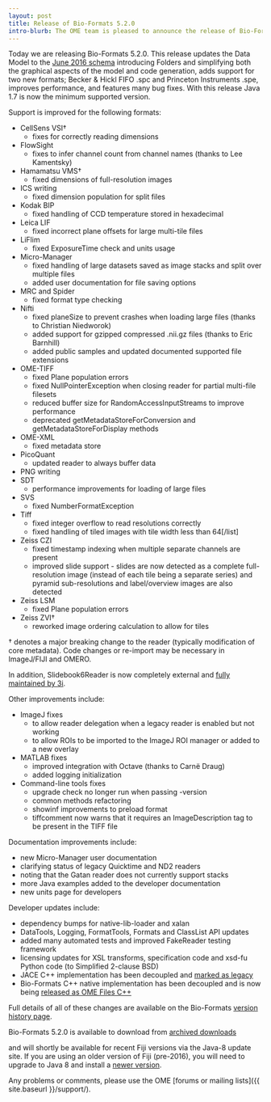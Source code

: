 ```yaml
---
layout: post
title: Release of Bio-Formats 5.2.0
intro-blurb: The OME team is pleased to announce the release of Bio-Formats 5.2.0
---
```

Today we are releasing Bio-Formats 5.2.0. This release updates the
Data Model to the [June 2016 schema](https://docs.openmicroscopy.org/latest/ome-model/schemas/june-2016.html)
introducing Folders and simplifying both the graphical aspects of the
model and code generation, adds support for two new formats; Becker &
Hickl FIFO .spc and Princeton Instruments .spe, improves performance,
and features many bug fixes. With this release Java 1.7 is now the
minimum supported version.

Support is improved for the following formats:

-  CellSens VSI†
    -  fixes for correctly reading dimensions
-  FlowSight
    -  fixes to infer channel count from channel names (thanks to Lee Kamentsky)
-  Hamamatsu VMS†
    -  fixed dimensions of full-resolution images
-  ICS writing
    -  fixed dimension population for split files
-  Kodak BIP
    -  fixed handling of CCD temperature stored in hexadecimal
-  Leica LIF
    -  fixed incorrect plane offsets for large multi-tile files
-  LiFlim
    -  fixed ExposureTime check and units usage
-  Micro-Manager
    -  fixed handling of large datasets saved as image stacks and split over multiple files
    -  added user documentation for file saving options
-  MRC and Spider
    -  fixed format type checking
-  Nifti
    -  fixed planeSize to prevent crashes when loading large files (thanks to Christian Niedworok)
    -  added support for gzipped compressed .nii.gz files (thanks to Eric Barnhill)
    -  added public samples and updated documented supported file extensions
-  OME-TIFF
    -  fixed Plane population errors
    -  fixed NullPointerException when closing reader for partial multi-file filesets
    -  reduced buffer size for RandomAccessInputStreams to improve performance
    -  deprecated getMetadataStoreForConversion and getMetadataStoreForDisplay methods
-  OME-XML
    -  fixed metadata store
-  PicoQuant
    -  updated reader to always buffer data
-  PNG writing
-  SDT
    -  performance improvements for loading of large files
-  SVS
    -  fixed NumberFormatException
-  Tiff
    -  fixed integer overflow to read resolutions correctly
    -  fixed handling of tiled images with tile width less than 64[/list]
-  Zeiss CZI
    -  fixed timestamp indexing when multiple separate channels are present
    -  improved slide support - slides are now detected as a complete full-resolution image (instead of each tile being a separate series) and pyramid sub-resolutions and label/overview images are also detected
-  Zeiss LSM
    -  fixed Plane population errors
-  Zeiss ZVI†
    -  reworked image ordering calculation to allow for tiles

 † denotes a major breaking change to the reader (typically modification of core metadata). Code changes or re-import may be necessary in ImageJ/FIJI and OMERO.

In addition, Slidebook6Reader is now completely external and [fully
maintained by 3i](/info/slidebook).

Other improvements include:

-  ImageJ fixes
    -  to allow reader delegation when a legacy reader is enabled but not working
    -  to allow ROIs to be imported to the ImageJ ROI manager or added to a new overlay
-  MATLAB fixes
    -  improved integration with Octave (thanks to Carnë Draug)
    -  added logging initialization
-  Command-line tools fixes
    -  upgrade check no longer run when passing -version
    -  common methods refactoring
    -  showinf improvements to preload format
    -  tiffcomment now warns that it requires an ImageDescription tag to be present in the TIFF file

Documentation improvements include:

-  new Micro-Manager user documentation
-  clarifying status of legacy Quicktime and ND2 readers
-  noting that the Gatan reader does not currently support stacks
-  more Java examples added to the developer documentation
-  new units page for developers

Developer updates include:

-  dependency bumps for native-lib-loader and xalan
-  DataTools, Logging, FormatTools, Formats and ClassList API updates
-  added many automated tests and improved FakeReader testing framework
-  licensing updates for XSL transforms, specification code and xsd-fu Python code (to Simplified 2-clause BSD)
-  JACE C++ implementation has been decoupled and [marked as legacy](https://github.com/ome/bio-formats-jace)
-  Bio-Formats C++ native implementation has been decoupled and is now being [released as OME Files C++](https://downloads.openmicroscopy.org/ome-files-cpp/)

Full details of all of these changes are available on the Bio-Formats
[version history page](https://www.openmicroscopy.org/site/support/bio-formats5.2/about/whats-new.html).

Bio-Formats 5.2.0 is available to download from [archived
downloads](https://downloads.openmicroscopy.org/bio-formats/5.2.0/)

and will shortly be available for recent Fiji versions via the Java-8
update site. If you are using an older version of Fiji (pre-2016), you
will need to upgrade to Java 8 and install a [newer
version](http://imagej.net/2016-05-10_-_ImageJ_HOWTO_-_Java_8,_Java_6,_Java_3D).

Any problems or comments, please use the OME [forums or mailing lists]({{ site.baseurl }}/support/).
